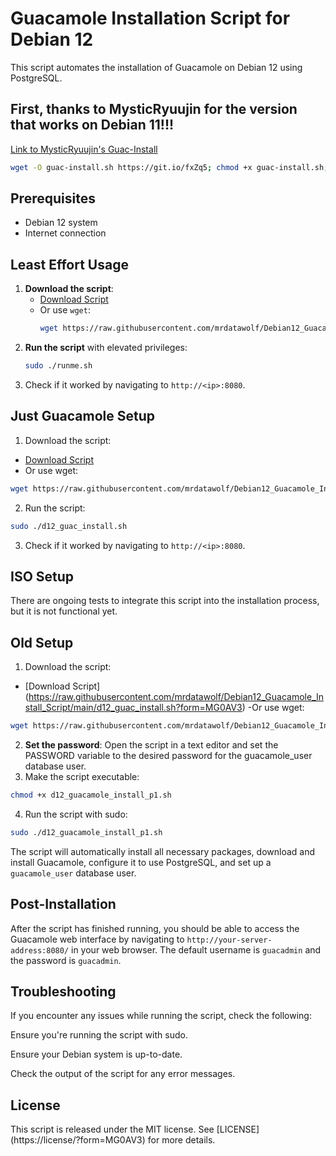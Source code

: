 # Guacamole Installation Script for Debian 12 

This script automates the installation of Guacamole on Debian 12 using PostgreSQL. 

## First, thanks to MysticRyuujin for the version that works on Debian 11!!!
[Link to MysticRyuujin's Guac-Install](https://github.com/MysticRyuujin/guac-install)
```sh
wget -O guac-install.sh https://git.io/fxZq5; chmod +x guac-install.sh; sudo ./guac-install.sh
```

## Prerequisites 
- Debian 12 system
- Internet connection 

## Least Effort Usage 
1. **Download the script**:
   - [Download Script](https://raw.githubusercontent.com/mrdatawolf/Debian12_Guacamole_Install_Script/main/runme.sh)
   - Or use `wget`:
     ```sh
     wget https://raw.githubusercontent.com/mrdatawolf/Debian12_Guacamole_Install_Script/main/runme.sh
     ```
2. **Run the script** with elevated privileges:
   ```sh
   sudo ./runme.sh
   ```
3. Check if it worked by navigating to `http://<ip>:8080`.
   
## Just Guacamole Setup
1. Download the script:
- [Download Script](https://raw.githubusercontent.com/mrdatawolf/Debian12_Guacamole_Install_Script/main/d12_guac_install.sh?form=MG0AV3)
- Or use wget:
 ```sh
wget https://raw.githubusercontent.com/mrdatawolf/Debian12_Guacamole_Install_Script/main/d12_guac_install.sh
```
2. Run the script:
```sh
sudo ./d12_guac_install.sh
```
3. Check if it worked by navigating to `http://<ip>:8080`.

## ISO Setup
There are ongoing tests to integrate this script into the installation process, but it is not functional yet.

## Old Setup
1. Download the script:
- [Download Script] (https://raw.githubusercontent.com/mrdatawolf/Debian12_Guacamole_Install_Script/main/d12_guac_install.sh?form=MG0AV3)
-Or use wget:
```sh
wget https://raw.githubusercontent.com/mrdatawolf/Debian12_Guacamole_Install_Script/main/d12_guac_install.sh
```
2. **Set the password**: Open the script in a text editor and set the PASSWORD variable to the desired password for the guacamole_user database user.
3. Make the script executable:
```sh
chmod +x d12_guacamole_install_p1.sh
```
4. Run the script with sudo:
```sh
sudo ./d12_guacamole_install_p1.sh
```

The script will automatically install all necessary packages, download and install Guacamole, configure it to use PostgreSQL, and set up a `guacamole_user` database user.

## Post-Installation
After the script has finished running, you should be able to access the Guacamole web interface by navigating to `http://your-server-address:8080/` in your web browser. The default username is `guacadmin` and the password is `guacadmin`.

## Troubleshooting
If you encounter any issues while running the script, check the following:

Ensure you're running the script with sudo.

Ensure your Debian system is up-to-date.

Check the output of the script for any error messages.

## License
This script is released under the MIT license. See [LICENSE] (https://license/?form=MG0AV3) for more details.

<!-- INSTALL_COMMAND:  wget https://raw.githubusercontent.com/mrdatawolf/Debian12_Guacamole_Install_Script/main/runme.sh -->
<!-- RUN_COMMAND: sudo ./runme.sh -->

